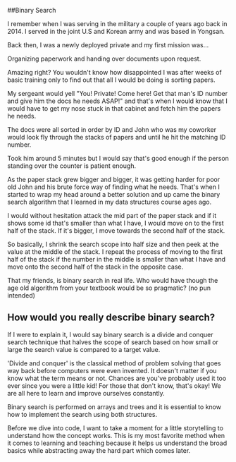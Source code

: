 ##Binary Search

I remember when I was serving in the military a couple of years ago back in 2014. 
I served in the joint U.S and Korean army and was based in Yongsan.

Back then, I was a newly deployed private and my first mission was...

Organizing paperwork and handing over documents upon request. 

Amazing right? You wouldn't know how disappointed I was after weeks of basic training
only to find out that all I would be doing is sorting papers. 

My sergeant would yell "You! Private! Come here! Get that man's ID number and give him the docs he needs ASAP!"
and that's when I would know that I would have to get my nose stuck in that cabinet and fetch him the papers he needs.

The docs were all sorted in order by ID and John who was my coworker would look fly through the stacks of papers and
until he hit the matching ID number. 

Took him around 5 minutes but I would say that's good enough if the person standing over the counter
is patient enough. 

As the paper stack grew bigger and bigger, it was getting harder for poor old John and his brute force way of
finding what he needs. That's when I started to wrap my head around a better solution and up came the binary search
algorithm that I learned in my data structures course ages ago. 

I would without hesitation attack the mid part of the paper stack and if it shows some id that's smaller than 
what I have, I would move on to the first half of the stack. If it's bigger, I move towards the second half of the stack.

So basically, I shrink the search scope into half size and then peek at the value at the middle of the stack. I repeat 
the process of moving to the first half of the stack if the number in the middle is smaller than what I have and move onto the 
second half of the stack in the opposite case. 

That my friends, is binary search in real life. Who would have though the age old algorithm from your textbook would 
be so pragmatic? (no pun intended)

## How would you really describe binary search?

If I were to explain it, I would say binary search is a divide and conquer search technique 
that halves the scope of search based on how small or large the search value is compared to a target value.

'Divide and conquer' is the classical method of problem solving that goes way back before computers were even
invented. It doesn't matter if you know what the term means or not. Chances are you've probably used it too
ever since you were a little kid! For those that don't know, that's okay! We are all here to learn and improve
ourselves constantly. 

Binary search is performed on arrays and trees and it is essential to know how to implement the search using both structures.

Before we dive into code, I want to take a moment for a little storytelling to 
understand how the concept works. This is my most favorite method when it comes
to learning and teaching because it helps us understand the broad basics while abstracting
away the hard part which comes later.



